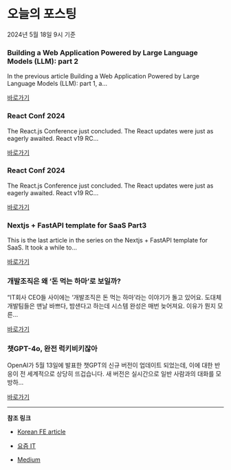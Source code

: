 # 오늘의 포스팅 
2024년 5월 18일 9시 기준 

### Building a Web Application Powered by Large Language Models (LLM): part 2 

 In the previous article Building a Web Application Powered by Large Language Models (LLM): part 1, a... 

 [바로가기](https://medium.com/m/signin?actionUrl=https%3A%2F%2Fmedium.com%2F_%2Fbookmark%2Fp%2F2429755c182f&operation=register&redirect=https%3A%2F%2Fmedium.com%2F%40pyrosv%2Fbuilding-a-web-application-powered-by-large-language-models-llm-part-2-2429755c182f&source=---------0-84----------typescript------bookmark_preview----4c6a8fe8_0d52_4a23_a80b_771ceb78773d-------) 

### React Conf 2024 

 The React.js Conference just concluded. The React updates were just as eagerly awaited. React v19 RC... 

 [바로가기](https://medium.com/m/signin?actionUrl=https%3A%2F%2Fmedium.com%2F_%2Fbookmark%2Fp%2F76aabd9da1e1&operation=register&redirect=https%3A%2F%2Fvordgi.medium.com%2Freact-conf-2024-76aabd9da1e1&source=---------0-84----------frontend------bookmark_preview----7a09b71c_34ff_4f24_b255_8a02a73e0d66-------) 

### React Conf 2024 

 The React.js Conference just concluded. The React updates were just as eagerly awaited. React v19 RC... 

 [바로가기](https://medium.com/m/signin?actionUrl=https%3A%2F%2Fmedium.com%2F_%2Fbookmark%2Fp%2F76aabd9da1e1&operation=register&redirect=https%3A%2F%2Fvordgi.medium.com%2Freact-conf-2024-76aabd9da1e1&source=---------0-84----------reactjs------bookmark_preview----47d3d2da_a302_4a05_82e7_2fd93d1bf8d4-------) 

### Nextjs + FastAPI template for SaaS Part3 

 This is the last article in the series on the Nextjs + FastAPI template for SaaS. It took a while to... 

 [바로가기](https://medium.com/m/signin?actionUrl=https%3A%2F%2Fmedium.com%2F_%2Fbookmark%2Fp%2F38fdc3f72b31&operation=register&redirect=https%3A%2F%2Fmedium.com%2F%40euclideanai%2Fnextjs-fastapi-template-for-saas-part3-38fdc3f72b31&source=---------0-84----------nextjs------bookmark_preview----aaa5ffdb_ec73_4138_b548_de239e18cde3-------) 

### 개발조직은 왜 ‘돈 먹는 하마’로 보일까? 

 “IT회사 CEO들 사이에는 ‘개발조직은 돈 먹는 하마’라는 이야기가 돌고 있어요. 도대체 개발팀들은 맨날 바쁘다, 밤샌다고 하는데 시스템 완성은 매번 늦어져요. 이유가 뭔지 모른... 

 [바로가기](https://yozm.wishket.com/magazine/detail/2587/) 

### 챗GPT-4o, 완전 럭키비키잖아 

 OpenAI가 5월 13일에 발표한 챗GPT의 신규 버전이 업데이트 되었는데, 이에 대한 반응이 전 세계적으로 상당히 뜨겁습니다. 새 버전은 실시간으로 일반 사람과의 대화를 모방하... 

 [바로가기](https://yozm.wishket.com/magazine/detail/2588/) 

---

**참조 링크**

- [Korean FE article](https://kofearticle.substack.com) 

- [요즘 IT](https://yozm.wishket.com/magazine) 

- [Medium](https://medium.com) 

